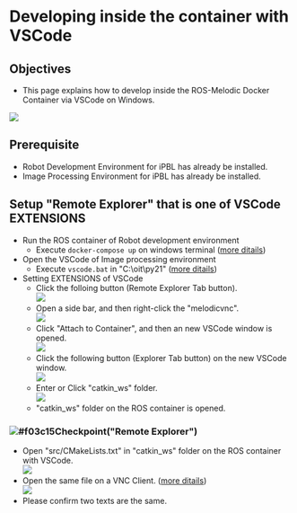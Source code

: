 # Developing inside the container with VSCode

## Objectives
- This page explains how to develop inside the ROS-Melodic Docker Container via VSCode on Windows.

<image src="../image/architecture.jpg">

## Prerequisite
- Robot Development Environment for iPBL has already be installed.
- Image Processing Environment for iPBL has already be installed.

## Setup "Remote Explorer" that is one of VSCode EXTENSIONS 
- Run the ROS container of Robot development environment
  - Execute `docker-compose up` on windows terminal ([more ditails](dockerros.md))
- Open the VSCode of Image processing environment
  - Execute `vscode.bat` in "C:\oit\py21" ([more ditails](python+vscode.md))
- Setting EXTENSIONS of VSCode
  - Click the folloing button (Remote Explorer Tab button).  <br>
    <image src="../image/remote_explorer_icon.png">
  - Open a side bar, and then right-click the "melodicvnc".<br>
    <image src="../image/melodicvnc_menu_vscode.png">
  - Click "Attach to Container", and then an new VSCode window is opened.<br>
    <image src="../image/vscode_merodicvnc.png">
  - Click the following button (Explorer Tab button) on the new VSCode window.<br>
    <image src="../image/explorer_icon.png">
  - Enter or Click "catkin_ws" folder.<br>
    <image src="../image/catkin_ws_vscode.png">
  - "catkin_ws" folder on the ROS container is opened.

### ![#f03c15](https://via.placeholder.com/15/f03c15/000000?text=+)Checkpoint("Remote Explorer")
- Open "src/CMakeLists.txt" in "catkin_ws" folder on the ROS container with VSCode.<br>
    <image src="../image/CMakeList_on_vscode.png">
- Open the same file on a VNC Client. ([more ditails](dockerros.md))<br>
    <image src="../image/CMakeList_on_VNC_client.png">
- Please confirm two texts are the same.
